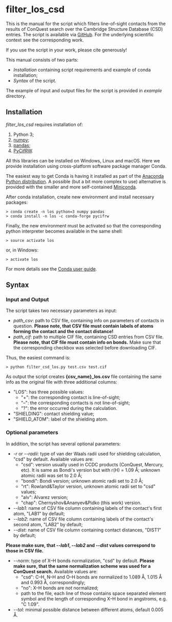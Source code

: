 # filter_los_csd

This is the manual for the script which filters line-of-sight contacts from the results of ConQuest search over the Cambridge Structure Database (CSD) entries. The script is available via [GitHub](https://github.com/IvanChernyshov/filter_los_csd). For the underlying scientific context see the corresponding work.

If you use the script in your work, please cite generously!

This manual consists of two parts:

* *Installation* containing script requirements and example of conda installation;
* *Syntax* of the script.

The example of input and output files for the script is provided in *example* directory.

## Installation

*filter_los_csd* requires installation of:

1. Python 3;
2. [numpy](https://numpy.org/);
3. [pandas](https://pandas.pydata.org/);
4. [PyCifRW](https://www.iucr.org/resources/cif/software/pycifrw). 

All this libraries can be installed on Windows, Linux and macOS. Here we provide installation using cross-platform software package manager Conda.

The easiest way to get Conda is having it installed as part of the [Anaconda Python distribution](https://www.anaconda.com/distribution/). A possible (but a bit more complex to use) alternative is provided with the smaller and more self-contained [Miniconda](https://docs.conda.io/en/latest/miniconda.html).

After conda installation, create new environment and install necessary packages:

```
> conda create -n los python=3 numpy pandas
> conda install -n los -c conda-forge pycifrw
```

Finally, the new environment must be activated so that the corresponding python interpreter becomes available in the same shell:

```
> source activate los
```

or, in Windows:

```
> activate los
```

For more details see the [Conda user guide](https://docs.conda.io/projects/conda/en/latest/user-guide/index.html).

## Syntax

### Input and Output

The script takes two necessary parameters as input:

* *path_csv*: path to CSV file, containing info on parameters of contacts in question.
  **Please note, that CSV file must contain labels of atoms forming the contact and the contact distance!**
* *path_cif*: path to multiple CIF file, containing CSD entries from CSV file.
  **Please note, that CIF file must contain info on bonds.** Make sure that the corresponding checkbox was selected before downloading CIF.

Thus, the easiest command is:

```
> python filter_csd_los.py test.csv test.cif
```

As output the script creates **{csv_name}_los.csv** file containing the same info as the original file with three additional columns:

* "LOS": has three possible values:
  * "+": the corresponding contact is line-of-sight;
  * "–": the corresponding contacts is not line-of-sight;
  * "?": the error occurred during the calculation.
* "SHIELDING": contact shielding value;
* "SHIELD_ATOM": label of the shielding atom.

### Optional parameters

In addition, the script has several optional parameters:

* *-r* or *--radii*: type of van der Waals radii used for shielding calculation, "csd" by default. Available values are:
  * "csd": version usually used in CCDC products (ConQuest, Mercury, etc). It is same as Bondi's version but with r(H) = 1.09 Å; unknown atomic radii was set to 2.0 Å;
  * "bondi": Bondi version; unknown atomic radii set to 2.0 Å;
  * "rt": Rowland&Taylor version, unknown atomic radii set to "csd" values;
  * "alv": Alvarez version;
  * "chap": Chernyshov&Ananyev&Pidko (this work) version.
* *--lab1*: name of CSV file column containing labels of the contact's first atom, "LAB1" by default;
* *--lab2*: name of CSV file column containing labels of the contact's second atom, "LAB2" by default;
* *--dist*: name of CSV file column containing contact distances, "DIST1" by default;

**Please make sure, that *--lab1*, *--lab2* and *--dist* values correspond to those in CSV file.**

* *--norm*: type of X–H bonds normalization, "csd" by default. **Please make sure, that the same normalization scheme was used for a ConQuest search.** Available values are:
  * "csd": C–H, N–H and O–H bonds are normalized to 1.089 Å, 1.015 Å and 0.993 Å, correspondingly;
  * "no": X–H bonds are not normalized;
  * path to the file, each line of those contains space separated element symbol and the length of corresponding X–H bond in angstroms, e.g. "C 1.09".
* *--tol*: minimal possible distance between different atoms, default 0.005 Å.

